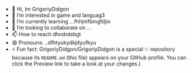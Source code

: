 - 👋 Hi, Im GrigoriyDidgon
- 👀 I’m interested in game and languag3
- 🌱 I’m currently learning ...fhhjnifbingfdjio
- 💞️ I’m looking to collaborate on ...
- 📫 How to reach dhndrdsbgt
- 😄 Pronouns: ..dfhtyukydkjdyufkyu
- ⚡ Fun fact:
GrigoriyDidgon/GrigoriyDidgon is a special ✨ repository because its `README.md` (this file) appears on your GitHub profile.
You can click the Preview link to take a look at your changes.)
